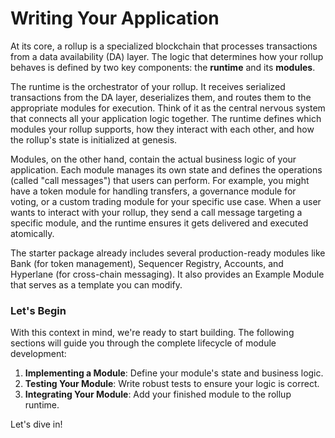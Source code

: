 # Writing Your Application

At its core, a rollup is a specialized blockchain that processes transactions from a data availability (DA) layer. The logic that determines how your rollup behaves is defined by two key components: the **runtime** and its **modules**.

The runtime is the orchestrator of your rollup. It receives serialized transactions from the DA layer, deserializes them, and routes them to the appropriate modules for execution. Think of it as the central nervous system that connects all your application logic together. The runtime defines which modules your rollup supports, how they interact with each other, and how the rollup's state is initialized at genesis.

Modules, on the other hand, contain the actual business logic of your application. Each module manages its own state and defines the operations (called "call messages") that users can perform. For example, you might have a token module for handling transfers, a governance module for voting, or a custom trading module for your specific use case. When a user wants to interact with your rollup, they send a call message targeting a specific module, and the runtime ensures it gets delivered and executed atomically.

The starter package already includes several production-ready modules like Bank (for token management), Sequencer Registry, Accounts, and Hyperlane (for cross-chain messaging). It also provides an Example Module that serves as a template you can modify. 

### Let's Begin

With this context in mind, we're ready to start building. The following sections will guide you through the complete lifecycle of module development:

1. **Implementing a Module**: Define your module's state and business logic.
2. **Testing Your Module**: Write robust tests to ensure your logic is correct.
3. **Integrating Your Module**: Add your finished module to the rollup runtime.

Let's dive in!